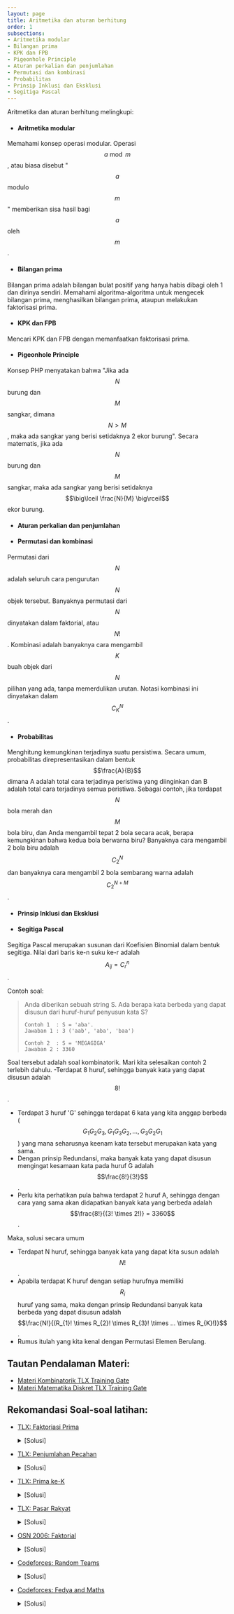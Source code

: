 ```yaml
---
layout: page
title: Aritmetika dan aturan berhitung
order: 1
subsections:
- Aritmetika modular
- Bilangan prima
- KPK dan FPB
- Pigeonhole Principle
- Aturan perkalian dan penjumlahan
- Permutasi dan kombinasi
- Probabilitas
- Prinsip Inklusi dan Eksklusi
- Segitiga Pascal
---
```

Aritmetika dan aturan berhitung melingkupi:

- #### Aritmetika modular
Memahami konsep operasi modular. Operasi $$a \bmod m$$, atau biasa disebut "$$a$$ modulo $$m$$" memberikan sisa hasil bagi $$a$$ oleh $$m$$.
- #### Bilangan prima
Bilangan prima adalah bilangan bulat positif yang hanya habis dibagi oleh 1 dan dirinya sendiri. Memahami algoritma-algoritma untuk mengecek bilangan prima, menghasilkan bilangan prima, ataupun melakukan faktorisasi prima.
- #### KPK dan FPB
Mencari KPK dan FPB dengan memanfaatkan faktorisasi prima.

- #### Pigeonhole Principle
Konsep PHP menyatakan bahwa "Jika ada $$N$$ burung dan $$M$$ sangkar, dimana $$N > M$$ , maka ada sangkar yang berisi setidaknya 2 ekor burung".
Secara matematis, jika ada $$N$$ burung dan $$M$$ sangkar, maka ada sangkar yang berisi setidaknya $$\big\lceil \frac{N}{M} \big\rceil$$ ekor burung.
- #### Aturan perkalian dan penjumlahan

- #### Permutasi dan kombinasi
Permutasi dari $$N$$ adalah seluruh cara pengurutan $$N$$ objek tersebut. Banyaknya permutasi dari $$N$$ dinyatakan dalam faktorial, atau $$N!$$. Kombinasi adalah banyaknya cara mengambil $$K$$ buah objek dari $$N$$ pilihan yang ada, tanpa memerdulikan urutan. Notasi kombinasi ini dinyatakan dalam $$C^{N}_{K}$$.

- #### Probabilitas
Menghitung kemungkinan terjadinya suatu persistiwa. Secara umum, probabilitas direpresentasikan dalam bentuk $$\frac{A}{B}$$ dimana A adalah total cara terjadinya peristiwa yang diinginkan dan B adalah total cara terjadinya semua peristiwa. Sebagai contoh, jika terdapat $$N$$ bola merah dan $$M$$ bola biru, dan Anda mengambil tepat 2 bola secara acak, berapa kemungkinan bahwa kedua bola berwarna biru? Banyaknya cara mengambil 2 bola biru adalah $$C^{N}_{2}$$ dan banyaknya cara mengambil 2 bola sembarang warna adalah $$C^{N+M}_{2}$$.

- #### Prinsip Inklusi dan Eksklusi

- #### Segitiga Pascal
Segitiga Pascal merupakan susunan dari Koefisien Binomial dalam bentuk segitiga.
Nilai dari baris ke-n suku ke-r adalah $$A_{ij} = C^{n}_{r}$$.

Contoh soal:

> Anda diberikan sebuah string S. Ada berapa kata berbeda yang dapat disusun dari huruf-huruf penyusun kata S?
> ``` 
> Contoh 1  : S = 'aba'. 
> Jawaban 1 : 3 ('aab', 'aba', 'baa')
> 
> Contoh 2  : S = 'MEGAGIGA'
> Jawaban 2 : 3360
> ```
<!--more-->

Soal tersebut adalah soal kombinatorik. Mari kita selesaikan contoh 2 terlebih dahulu.
 -Terdapat 8 huruf, sehingga banyak kata yang dapat disusun adalah $$8!$$.
 - Terdapat 3 huruf 'G' sehingga terdapat 6 kata yang kita anggap berbeda ($$G_{1}G_{2}G_{3}, G_{1}G_{3}G_{2}, ...,G_{3}G_{2}G_{1}$$) yang mana seharusnya keenam kata tersebut merupakan kata yang sama.
 - Dengan prinsip Redundansi, maka banyak kata yang dapat disusun mengingat kesamaan kata pada huruf G adalah $$\frac{8!}{3!}$$.
 - Perlu kita perhatikan pula bahwa terdapat 2 huruf A, sehingga dengan cara yang sama akan didapatkan banyak kata yang berbeda adalah $$\frac{8!}{(3! \times 2!)} = 3360$$.

Maka, solusi secara umum
 - Terdapat N huruf, sehingga banyak kata yang dapat kita susun adalah $$N!$$.
 - Apabila terdapat K huruf dengan setiap hurufnya memiliki $$R_{i}$$ huruf yang sama, maka dengan prinsip Redundansi banyak kata berbeda yang dapat disusun adalah $$\frac{N!}{(R_{1}! \times R_{2}! \times R_{3}! \times ... \times R_{K}!)}$$.
 - Rumus itulah yang kita kenal dengan Permutasi Elemen Berulang.

## Tautan Pendalaman Materi:
- [Materi Kombinatorik TLX Training Gate](https://training.ia-toki.org/training/curriculums/1/courses/11/chapters/51/lessons/18/)
- [Materi Matematika Diskret TLX Training Gate](https://training.ia-toki.org/training/curriculums/1/courses/11/chapters/51/lessons/17/)

## Rekomandasi Soal-soal latihan:
- [TLX: Faktoriasi Prima](https://training.ia-toki.org/training/curriculums/1/courses/11/chapters/51/problems/225/) 
	<details>
	<summary>[Solusi]</summary>
	Cari seluruh faktor prima dari masukan. Kemudian cetak sesuai keinginan.
	</details>

- [TLX: Penjumlahan Pecahan](https://training.ia-toki.org/training/curriculums/1/courses/11/chapters/51/problems/226/)
	<details>
	<summary>[Solusi]</summary>
	$$E = \frac{(A*D + B*C)}{gcd(C,D)}$$ $$F = \frac{C*D}{gcd(C,D)}$$
	</details>

- [TLX: Prima ke-K](https://training.ia-toki.org/training/curriculums/1/courses/11/chapters/51/problems/227/)
	<details>
	<summary>[Solusi]</summary>
	Gunakan Sieve of Erathosthenes untuk menghasilkan 77.777 bilangan prima pertama. Kemudian cetak sesuai masukan.
	</details>

- [TLX: Pasar Rakyat](https://training.ia-toki.org/training/curriculums/1/courses/11/chapters/51/problems/228/)
	<details>
	<summary>[Solusi]</summary>
	Hitung KPK dari seluruh masukan
	</details>

- [OSN 2006: Faktorial](https://training.ia-toki.org/problemsets/70/problems/352/)
	<details>
	<summary>[Solusi]</summary>
	Menghitung nilai asli dari N! tidak memungkinkan karena terlalu besar. Namun, kita cukup mencari banyaknya faktor 2 dan 5 dari N!, karena 2*5 = 10 (menghasilkan digit 0)
	</details>

- [Codeforces: Random Teams](http://codeforces.com/problemset/problem/478/B)
	<details>
	<summary>[Solusi]</summary>
	Untuk pasangan teman minimum, distribusikan tim dengan semerata mungkin. Untuk pasangan teman maksimum, distribusikan tim dengan anggota 1 untuk m-1 tim, dan sisanya di tim terakhir. Banyaknya pasangan teman dari suatu tim dengan anggota X orang adalah kombinasi 2 dari X.
	</details>

- [Codeforces: Fedya and Maths](http://codeforces.com/problemset/problem/456/B)
	<details>
	<summary>[Solusi]</summary>
	Ingat sifat modulo, (A + B + C + D) mod 5 sama dengan (A mod 5 + B mod 5 + C mod 5 + D mod 5) mod 5. Cari pola masing-masing bilangan pangkat tersebut jika dimodulo dengan 5.
	</details>




